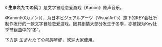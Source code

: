 

《 **生まれたての风** 》是文字冒险恋爱游戏《Kanon》原声音乐。

  

《Kanon》（《カノン》），为日本ビジュアルアーツ（VisualArt's）旗下的KEY会社所制作发行的一款文字冒险恋爱游戏。因其剧情大部分发生于冬季，亦被视为Key社季节组曲中的“冬”。

  

下方是 _生まれたての风钢琴谱_ ，欢迎大家使用。

